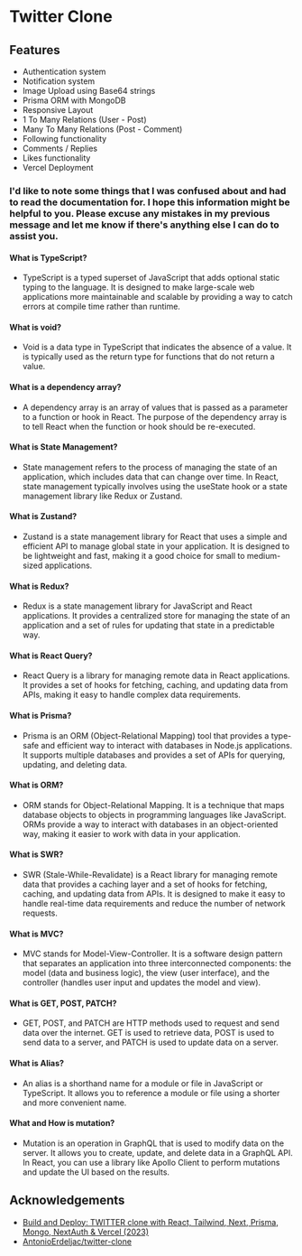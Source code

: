 # Twitter Clone 


## Features

- Authentication system
- Notification system
- Image Upload using Base64 strings
- Prisma ORM with MongoDB
- Responsive Layout
- 1 To Many Relations (User - Post)
- Many To Many Relations (Post - Comment)
- Following functionality
- Comments / Replies
- Likes functionality
- Vercel Deployment

### I'd like to note some things that I was confused about and had to read the documentation for. I hope this information might be helpful to you. Please excuse any mistakes in my previous message and let me know if there's anything else I can do to assist you.


#### What is TypeScript?
- TypeScript is a typed superset of JavaScript that adds optional static typing to the language. It is designed to make large-scale web applications more maintainable and scalable by providing a way to catch errors at compile time rather than runtime.
#### What is void?
- Void is a data type in TypeScript that indicates the absence of a value. It is typically used as the return type for functions that do not return a value.
#### What is a dependency array?
- A dependency array is an array of values that is passed as a parameter to a function or hook in React. The purpose of the dependency array is to tell React when the function or hook should be re-executed.

#### What is State Management?
- State management refers to the process of managing the state of an application, which includes data that can change over time. In React, state management typically involves using the useState hook or a state management library like Redux or Zustand.

#### What is Zustand?
- Zustand is a state management library for React that uses a simple and efficient API to manage global state in your application. It is designed to be lightweight and fast, making it a good choice for small to medium-sized applications.

#### What is Redux?
- Redux is a state management library for JavaScript and React applications. It provides a centralized store for managing the state of an application and a set of rules for updating that state in a predictable way.

#### What is React Query?
- React Query is a library for managing remote data in React applications. It provides a set of hooks for fetching, caching, and updating data from APIs, making it easy to handle complex data requirements.

#### What is Prisma?
- Prisma is an ORM (Object-Relational Mapping) tool that provides a type-safe and efficient way to interact with databases in Node.js applications. It supports multiple databases and provides a set of APIs for querying, updating, and deleting data.

#### What is ORM?
- ORM stands for Object-Relational Mapping. It is a technique that maps database objects to objects in programming languages like JavaScript. ORMs provide a way to interact with databases in an object-oriented way, making it easier to work with data in your application.

#### What is SWR?
- SWR (Stale-While-Revalidate) is a React library for managing remote data that provides a caching layer and a set of hooks for fetching, caching, and updating data from APIs. It is designed to make it easy to handle real-time data requirements and reduce the number of network requests.

#### What is MVC?
- MVC stands for Model-View-Controller. It is a software design pattern that separates an application into three interconnected components: the model (data and business logic), the view (user interface), and the controller (handles user input and updates the model and view).

#### What is GET, POST, PATCH?
- GET, POST, and PATCH are HTTP methods used to request and send data over the internet. GET is used to retrieve data, POST is used to send data to a server, and PATCH is used to update data on a server.

#### What is Alias?
- An alias is a shorthand name for a module or file in JavaScript or TypeScript. It allows you to reference a module or file using a shorter and more convenient name.

#### What and How is mutation?
- Mutation is an operation in GraphQL that is used to modify data on the server. It allows you to create, update, and delete data in a GraphQL API. In React, you can use a library like Apollo Client to perform mutations and update the UI based on the results.




## Acknowledgements

 - [Build and Deploy: TWITTER clone with React, Tailwind, Next, Prisma, Mongo, NextAuth & Vercel (2023)](https://www.youtube.com/watch?v=ytkG7RT6SvU)
 - [AntonioErdeljac/twitter-clone](https://github.com/AntonioErdeljac/twitter-clone)


